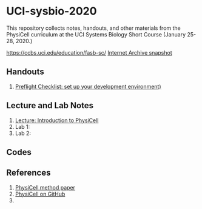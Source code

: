 # UCI-sysbio-2020
This repository collects notes, handouts, and other materials from the PhysiCell curriculum at the UCI Systems Biology Short Course (January 25-28, 2020.)

https://ccbs.uci.edu/education/fasb-sc/
[Internet Archive snapshot](https://web.archive.org/web/20200125184905/https://ccbs.uci.edu/education/fasb-sc/program-details/)

## Handouts 
1. [Preflight Checklist: set up your development environment)](https://github.com/physicell-training/UCI-sysbio-2020/blob/master/handouts/PhysiCell%20Intro%20-%20Jan%2025%2C%202020.pdf)

## Lecture and Lab Notes 
1. [Lecture: Introduction to PhysiCell](https://github.com/physicell-training/UCI-sysbio-2020/blob/master/lectures-and-labs/PhysiCell%20Intro%20-%20Jan%2025%2C%202020.pdf)
1. Lab 1:
1. Lab 2: 
 
## Codes 

## References 
1. [PhysiCell method paper](https://journals.plos.org/ploscompbiol/article/related?id=10.1371/journal.pcbi.1005991)
1. [PhysiCell on GitHub](https://www.github.com/MathCancer/PhysiCell)
1. 
